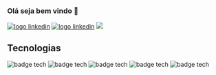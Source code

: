 ### Olá seja bem vindo 👋

[<img src="https://img.shields.io/badge/LinkedIn-0077B5?style=for-the-badge&logo=linkedin&logoColor=white" alt="logo linkedin" />](https://www.linkedin.com/in/devklucas/)
[<img src="https://img.shields.io/badge/WhatsApp-25D366?style=for-the-badge&logo=whatsapp&logoColor=white" alt="logo linkedin" />](https://api.whatsapp.com/send?phone=5531975996554&text=Ol%C3%A1%20Lucas%2C%20vi%20seu%20portf%C3%B3lio%20gostaria%20de%20me%20conectar.)
[<img src="https://img.shields.io/badge/Gmail-D14836?style=for-the-badge&logo=gmail&logoColor=white" />](https://api.whatsapp.com/send?phone=5531975996554&text=Ol%C3%A1%20Lucas%2C%20vi%20seu%20portf%C3%B3lio%20gostaria%20de%20me%20conectar.)
</br>
## Tecnologias

<div>
  <img alt="badge tech" src="https://img.shields.io/badge/JavaScript-323330?style=for-the-badge&logo=javascript&logoColor=F7DF1E"/>
  <img alt="badge tech" src="https://img.shields.io/badge/HTML5-E34F26?style=for-the-badge&logo=html5&logoColor=white"/>
  <img alt="badge tech" src="https://img.shields.io/badge/CSS3-1572B6?style=for-the-badge&logo=css3&logoColor=white"/>
  <img alt="badge tech" src="https://img.shields.io/badge/React-20232A?style=for-the-badge&logo=react&logoColor=61DAFB"/>
  <img alt="badge tech" src="https://img.shields.io/badge/Redux-593D88?style=for-the-badge&logo=redux&logoColor=white"/>
  </br>
</div>
